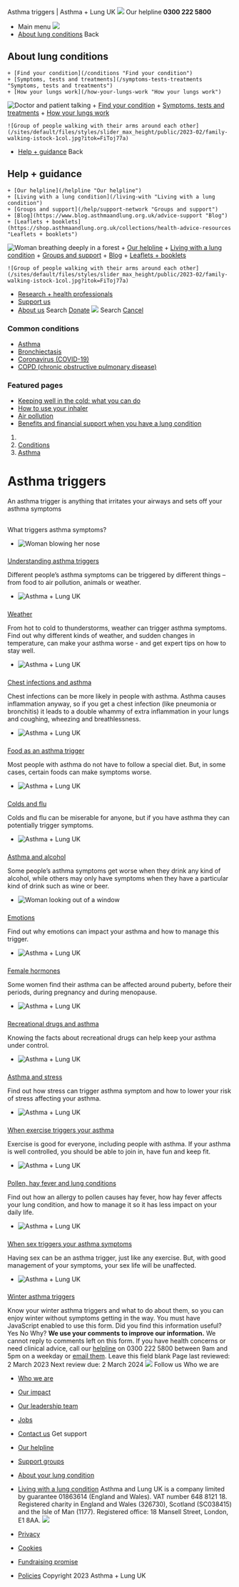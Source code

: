 
Asthma triggers | Asthma + Lung UK
 [![](/themes/custom/asthma-lung-uk/images/aluk-logo.png)](/ "Homepage")
 Our helpline **0300 222 5800**
* Main menu
![](/wingsuit/asthma-lung-uk/images/aluk-logo.png)
* [About lung conditions](#about "About lung conditions")
 Back
 
## About lung conditions
	+ [Find your condition](/conditions "Find your condition")
	+ [Symptoms, tests and treatments](/symptoms-tests-treatments "Symptoms, tests and treatments")
	+ [How your lungs work](/how-your-lungs-work "How your lungs work")
![Doctor and patient talking](/sites/default/files/styles/slider_max_height/public/2023-02/119589.jpg?itok=IfMKqhqJ)
	+ [Find your condition](/conditions)
	+ [Symptoms, tests and treatments](/symptoms-tests-treatments)
	+ [How your lungs work](/how-your-lungs-work)
	
	
	![Group of people walking with their arms around each other](/sites/default/files/styles/slider_max_height/public/2023-02/family-walking-istock-1col.jpg?itok=FiToj77a)
* [Help + guidance](#get-support "Help + guidance")
 Back
 
## Help + guidance
	+ [Our helpline](/helpline "Our helpline")
	+ [Living with a lung condition](/living-with "Living with a lung condition")
	+ [Groups and support](/help/support-network "Groups and support")
	+ [Blog](https://www.blog.asthmaandlung.org.uk/advice-support "Blog")
	+ [Leaflets + booklets](https://shop.asthmaandlung.org.uk/collections/health-advice-resources "Leaflets + booklets")
![Woman breathing deeply in a forest](/sites/default/files/styles/slider_max_height/public/2023-02/A%2BLUK%20Generic73.jpg?itok=IY-jWei3)
	+ [Our helpline](/helpline)
	+ [Living with a lung condition](/living-with)
	+ [Groups and support](/help/support-network)
	+ [Blog](https://www.blog.asthmaandlung.org.uk/advice-support)
	+ [Leaflets + booklets](https://shop.asthmaandlung.org.uk/collections/health-advice-resources "Leaflets and booklets about lung conditions")
	
	
	![Group of people walking with their arms around each other](/sites/default/files/styles/slider_max_height/public/2023-02/family-walking-istock-1col.jpg?itok=FiToj77a)
* [Research + health professionals](/research-health-professionals "Research + health professionals")
* [Support us](/support-us "Support us")
* [About us](/about-us "About us")
Search
[Donate](https://action.asthmaandlung.org.uk/page/99720/donate/1?ea_tracking_id=General_WebsiteALUK_Header_Regular "Donate") 
 [![](/themes/custom/asthma-lung-uk/images/aluk-logo.png)](/ "Homepage")
Search
[Cancel](#)
### Common conditions
* [Asthma](/conditions/asthma)
* [Bronchiectasis](/conditions/bronchiectasis)
* [Coronavirus (COVID-19)](/conditions/coronavirus)
* [COPD (chronic obstructive pulmonary disease)](/conditions/copd-chronic-obstructive-pulmonary-disease)
### Featured pages
* [Keeping well in the cold: what you can do](/living-with/cold-weather)
* [How to use your inhaler](/living-with/inhaler-videos)
* [Air pollution](/living-with/air-pollution)
* [Benefits and financial support when you have a lung condition](/living-with/benefits)
1. 
3. [Conditions](/conditions)
5. [Asthma](/conditions/asthma)
# Asthma triggers
An asthma trigger is anything that irritates your airways and sets off your asthma symptoms
## 
 What triggers asthma symptoms?
* ![Woman blowing her nose](/sites/default/files/styles/listing_image_mobile_x1/public/2023-03/Asthma%20%28thumbnail%297.png?h=57384e48&itok=uR31XVAi)
### 
 [Understanding asthma triggers](/conditions/asthma/asthma-triggers/understanding-asthma-triggers)
 
 Different people’s asthma symptoms can be triggered by different things – from food to air pollution, animals or weather.
* ![Asthma + Lung UK](/sites/default/files/styles/listing_image_mobile_x1/public/2023-01/aluk_0.png?h=ec041e41&itok=cRRgMdwz)
### 
 [Weather](/conditions/asthma/asthma-triggers/weather)
 
 From hot to cold to thunderstorms, weather can trigger asthma symptoms. Find out why different kinds of weather, and sudden changes in temperature, can make your asthma worse - and get expert tips on how to stay well.
* ![Asthma + Lung UK](/sites/default/files/styles/listing_image_mobile_x1/public/2023-01/aluk_0.png?h=ec041e41&itok=cRRgMdwz)
### 
 [Chest infections and asthma](/conditions/asthma/asthma-triggers/chest-infections-asthma)
 
 Chest infections can be more likely in people with asthma. Asthma causes inflammation anyway, so if you get a chest infection (like pneumonia or bronchitis) it leads to a double whammy of extra inflammation in your lungs and coughing, wheezing and breathlessness.
* ![Asthma + Lung UK](/sites/default/files/styles/listing_image_mobile_x1/public/2023-01/aluk_0.png?h=ec041e41&itok=cRRgMdwz)
### 
 [Food as an asthma trigger](/conditions/asthma/asthma-triggers/food-asthma-trigger)
 
 Most people with asthma do not have to follow a special diet. But, in some cases, certain foods can make symptoms worse.
* ![Asthma + Lung UK](/sites/default/files/styles/listing_image_mobile_x1/public/2023-01/aluk_0.png?h=ec041e41&itok=cRRgMdwz)
### 
 [Colds and flu](/conditions/asthma/asthma-triggers/colds-flu)
 
 Colds and flu can be miserable for anyone, but if you have asthma they can potentially trigger symptoms.
* ![Asthma + Lung UK](/sites/default/files/styles/listing_image_mobile_x1/public/2023-01/aluk_0.png?h=ec041e41&itok=cRRgMdwz)
### 
 [Asthma and alcohol](/conditions/asthma/asthma-triggers/alcohol)
 
 Some people’s asthma symptoms get worse when they drink any kind of alcohol, while others may only have symptoms when they have a particular kind of drink such as wine or beer.
* ![Woman looking out of a window](/sites/default/files/styles/listing_image_mobile_x1/public/2023-03/Asthma%20%28thumbnail%2910.png?h=0a6014f1&itok=l0KtHsKE)
### 
 [Emotions](/conditions/asthma/asthma-triggers/emotions)
 
 Find out why emotions can impact your asthma and how to manage this trigger.
* ![Asthma + Lung UK](/sites/default/files/styles/listing_image_mobile_x1/public/2023-01/aluk_0.png?h=ec041e41&itok=cRRgMdwz)
### 
 [Female hormones](/conditions/asthma/asthma-triggers/female-hormones)
 
 Some women find their asthma can be affected around puberty, before their periods, during pregnancy and during menopause.
* ![Asthma + Lung UK](/sites/default/files/styles/listing_image_mobile_x1/public/2023-01/aluk_0.png?h=ec041e41&itok=cRRgMdwz)
### 
 [Recreational drugs and asthma](/conditions/asthma/asthma-triggers/recreational-drugs-asthma)
 
 Knowing the facts about recreational drugs can help keep your asthma under control.
* ![Asthma + Lung UK](/sites/default/files/styles/listing_image_mobile_x1/public/2023-01/aluk_0.png?h=ec041e41&itok=cRRgMdwz)
### 
 [Asthma and stress](/conditions/asthma/asthma-triggers/stress)
 
 Find out how stress can trigger asthma symptom and how to lower your risk of stress affecting your asthma.
* ![Asthma + Lung UK](/sites/default/files/styles/listing_image_mobile_x1/public/2023-01/aluk_0.png?h=ec041e41&itok=cRRgMdwz)
### 
 [When exercise triggers your asthma](/conditions/asthma/asthma-triggers/when-exercise-triggers-your-asthma)
 
 Exercise is good for everyone, including people with asthma. If your asthma is well controlled, you should be able to join in, have fun and keep fit.
* ![Asthma + Lung UK](/sites/default/files/styles/listing_image_mobile_x1/public/2023-01/aluk_0.png?h=ec041e41&itok=cRRgMdwz)
### 
 [Pollen, hay fever and lung conditions](/conditions/asthma/asthma-triggers/pollen-hay-fever)
 
 Find out how an allergy to pollen causes hay fever, how hay fever affects your lung condition, and how to manage it so it has less impact on your daily life.
* ![Asthma + Lung UK](/sites/default/files/styles/listing_image_mobile_x1/public/2023-01/aluk_0.png?h=ec041e41&itok=cRRgMdwz)
### 
 [When sex triggers your asthma symptoms](/conditions/asthma/when-sex-triggers-your-asthma-symptoms)
 
 Having sex can be an asthma trigger, just like any exercise. But, with good management of your symptoms, your sex life will be unaffected.
* ![Asthma + Lung UK](/sites/default/files/styles/listing_image_mobile_x1/public/2023-01/aluk_0.png?h=ec041e41&itok=cRRgMdwz)
### 
 [Winter asthma triggers](/conditions/asthma/winter-asthma-triggers)
 
 Know your winter asthma triggers and what to do about them, so you can enjoy winter without symptoms getting in the way.
You must have JavaScript enabled to use this form.
Did you find this information useful?
Yes
No
Why?
**We use your comments to improve our information.** We cannot reply to comments left on this form. If you have health concerns or need clinical advice, call our [helpline](/helpline) on 0300 222 5800 between 9am and 5pm on a weekday or [email them](/helpline).
Leave this field blank
Page last reviewed: 
2 March 2023
Next review due: 
2 March 2024
 [![](/sites/default/files/2023-01/footer-logo%20%281%29.png)](/ "Homepage")
Follow us
 Who we are
 
* [Who we are](/about-us/who-we-are)
* [Our impact](/about-us/our-impact)
* [Our leadership team](/about-us/our-leadership-team)
* [Jobs](/work-us)
* [Contact us](/about-us/contact-us)
 Get support
 
* [Our helpline](/helpline)
* [Support groups](/help/support-network)
* [About your lung condition](/conditions)
* [Living with a lung condition](/living-with)
Asthma and Lung UK is a company limited by guarantee 01863614 (England and Wales). VAT number 648 8121 18.
Registered charity in England and Wales (326730), Scotland (SC038415) and the Isle of Man (1177). Registered office: 18 Mansell Street, London, E1 8AA.
[![](/sites/default/files/2023-01/reg-logo%20%281%29.png)](https://www.fundraisingregulator.org.uk)
![]()
![]()
* [Privacy](/privacy-policy)
* [Cookies](/cookies-how-we-use-them)
* [Fundraising promise](/fundraising-promise)
* [Policies](/about-us/policies)
 Copyright 2023 Asthma + Lung UK
 
